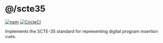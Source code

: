 # @/scte35

[![npm](https://img.shields.io/npm/v/@astronautlabs/scte35)](https://npmjs.com/package/@astronautlabs/scte35)
[![CircleCI](https://circleci.com/gh/astronautlabs/scte35.svg?style=svg)](https://circleci.com/gh/astronautlabs/scte35)

Implements the SCTE-35 standard for representing digital program insertion cues.
